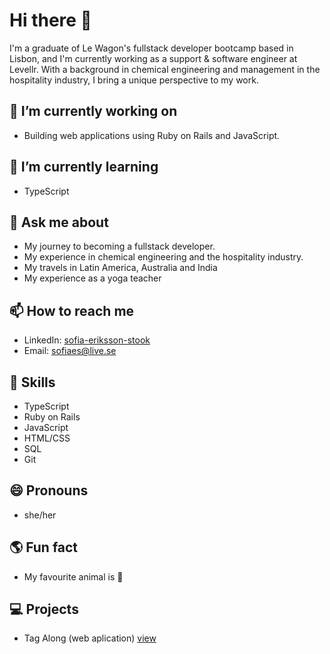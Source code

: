 # Hi there 👋

I'm a graduate of Le Wagon's fullstack developer bootcamp based in Lisbon, and I'm currently working as a support & software engineer at Levellr. With a background in chemical engineering and management in the hospitality industry, I bring a unique perspective to my work.

## 🔭 I’m currently working on
- Building web applications using Ruby on Rails and JavaScript.
## 🌱 I’m currently learning
- TypeScript
## 💬 Ask me about
- My journey to becoming a fullstack developer.
- My experience in chemical engineering and the hospitality industry.
- My travels in Latin America, Australia and India
- My experience as a yoga teacher
## 📫 How to reach me
- LinkedIn: [sofia-eriksson-stook](https://www.linkedin.com/in/sofia-eriksson-stook/)
- Email: sofiaes@live.se
## 🚀 Skills
- TypeScript
- Ruby on Rails
- JavaScript
- HTML/CSS
- SQL
- Git
## 😄 Pronouns
- she/her
## 🌎 Fun fact
- My favourite animal is 🦝
## 💻 Projects
- Tag Along (web aplication) [view](https://github.com/DanielSGaspar/tag_along)
